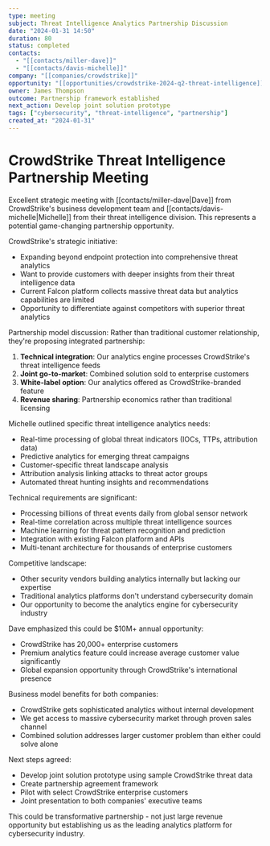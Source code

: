 ```yaml
---
type: meeting
subject: Threat Intelligence Analytics Partnership Discussion
date: "2024-01-31 14:50"
duration: 80
status: completed
contacts:
  - "[[contacts/miller-dave]]"
  - "[[contacts/davis-michelle]]"
company: "[[companies/crowdstrike]]"
opportunity: "[[opportunities/crowdstrike-2024-q2-threat-intelligence]]"
owner: James Thompson
outcome: Partnership framework established
next_action: Develop joint solution prototype
tags: ["cybersecurity", "threat-intelligence", "partnership"]
created_at: "2024-01-31"
---
```


# CrowdStrike Threat Intelligence Partnership Meeting

Excellent strategic meeting with [[contacts/miller-dave|Dave]] from CrowdStrike's business development team and [[contacts/davis-michelle|Michelle]] from their threat intelligence division. This represents a potential game-changing partnership opportunity.

CrowdStrike's strategic initiative:
- Expanding beyond endpoint protection into comprehensive threat analytics
- Want to provide customers with deeper insights from their threat intelligence data
- Current Falcon platform collects massive threat data but analytics capabilities are limited
- Opportunity to differentiate against competitors with superior threat analytics

Partnership model discussion:
Rather than traditional customer relationship, they're proposing integrated partnership:
1. **Technical integration**: Our analytics engine processes CrowdStrike's threat intelligence feeds
2. **Joint go-to-market**: Combined solution sold to enterprise customers
3. **White-label option**: Our analytics offered as CrowdStrike-branded feature
4. **Revenue sharing**: Partnership economics rather than traditional licensing

Michelle outlined specific threat intelligence analytics needs:
- Real-time processing of global threat indicators (IOCs, TTPs, attribution data)
- Predictive analytics for emerging threat campaigns
- Customer-specific threat landscape analysis
- Attribution analysis linking attacks to threat actor groups
- Automated threat hunting insights and recommendations

Technical requirements are significant:
- Processing billions of threat events daily from global sensor network
- Real-time correlation across multiple threat intelligence sources
- Machine learning for threat pattern recognition and prediction
- Integration with existing Falcon platform and APIs
- Multi-tenant architecture for thousands of enterprise customers

Competitive landscape:
- Other security vendors building analytics internally but lacking our expertise
- Traditional analytics platforms don't understand cybersecurity domain
- Our opportunity to become the analytics engine for cybersecurity industry

Dave emphasized this could be $10M+ annual opportunity:
- CrowdStrike has 20,000+ enterprise customers
- Premium analytics feature could increase average customer value significantly
- Global expansion opportunity through CrowdStrike's international presence

Business model benefits for both companies:
- CrowdStrike gets sophisticated analytics without internal development
- We get access to massive cybersecurity market through proven sales channel
- Combined solution addresses larger customer problem than either could solve alone

Next steps agreed:
- Develop joint solution prototype using sample CrowdStrike threat data
- Create partnership agreement framework
- Pilot with select CrowdStrike enterprise customers
- Joint presentation to both companies' executive teams

This could be transformative partnership - not just large revenue opportunity but establishing us as the leading analytics platform for cybersecurity industry.